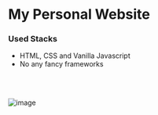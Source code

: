 # My Personal Website

### Used Stacks
- HTML, CSS and Vanilla Javascript
- No any fancy frameworks

<br/>
<br/>

![image](https://github.com/therealrinku/rinkerminal/assets/76877078/3b13a808-cd32-46b9-9adc-a96206ad5322)
